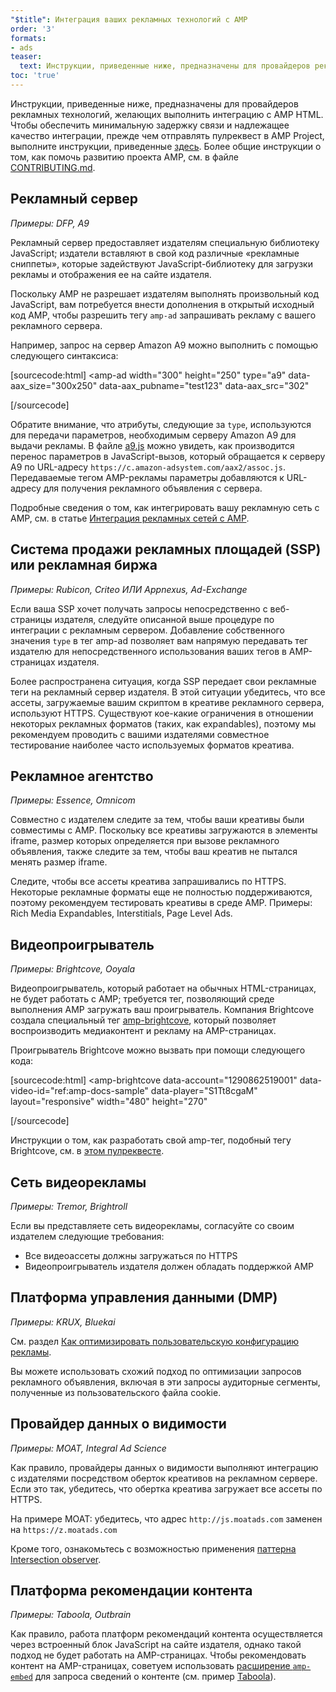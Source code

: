 ```yaml
---
"$title": Интеграция ваших рекламных технологий с AMP
order: '3'
formats:
- ads
teaser:
  text: Инструкции, приведенные ниже, предназначены для провайдеров рекламных технологий, желающих выполнить интеграцию с AMP HTML.
toc: 'true'
---
```


<!--
This file is imported from https://github.com/ampproject/amphtml/blob/master/ads/_integration-guide.md.
Please do not change this file.
If you have found a bug or an issue please
have a look and request a pull request there.
-->

Инструкции, приведенные ниже, предназначены для провайдеров рекламных технологий, желающих выполнить интеграцию с AMP HTML. Чтобы обеспечить минимальную задержку связи и надлежащее качество интеграции, прежде чем отправлять пулреквест в AMP Project, выполните инструкции, приведенные [здесь](https://github.com/ampproject/amphtml/blob/master/ads/../3p/README.md#ads). Более общие инструкции о том, как помочь развитию проекта AMP, см. в файле [CONTRIBUTING.md](https://github.com/ampproject/amphtml/blob/master/ads/../CONTRIBUTING.md).

## Рекламный сервер <a name="ad-server"></a>

*Примеры: DFP, A9*

Рекламный сервер предоставляет издателям специальную библиотеку JavaScript; издатели вставляют в свой код различные «рекламные сниппеты», которые задействуют JavaScript-библиотеку для загрузки рекламы и отображения ее на сайте издателя.

Поскольку AMP не разрешает издателям выполнять произвольный код JavaScript, вам потребуется внести дополнения в открытый исходный код AMP, чтобы разрешить тегу `amp-ad` запрашивать рекламу с вашего рекламного сервера.

Например, запрос на сервер Amazon A9 можно выполнить с помощью следующего синтаксиса:

[sourcecode:html]
<amp-ad
  width="300"
  height="250"
  type="a9"
  data-aax_size="300x250"
  data-aax_pubname="test123"
  data-aax_src="302"
>
</amp-ad>
[/sourcecode]

Обратите внимание, что атрибуты, следующие за `type`, используются для передачи параметров, необходимым серверу Amazon A9 для выдачи рекламы. В файле [a9.js](https://github.com/ampproject/amphtml/blob/master/ads/./a9.js) можно увидеть, как производится перенос параметров в JavaScript-вызов, который обращается к серверу A9 по URL-адресу `https://c.amazon-adsystem.com/aax2/assoc.js`. Передаваемые тегом AMP-рекламы параметры добавляются к URL-адресу для получения рекламного объявления с сервера.

Подробные сведения о том, как интегрировать вашу рекламную сеть с AMP, см. в статье [Интеграция рекламных сетей с AMP](https://github.com/ampproject/amphtml/blob/master/ads/README.md).

## Система продажи рекламных площадей (SSP) или рекламная биржа <a name="supply-side-platform-ssp-or-an-ad-exchange"></a>

*Примеры: Rubicon, Criteo ИЛИ Appnexus, Ad-Exchange*

Если ваша SSP хочет получать запросы непосредственно с веб-страницы издателя, следуйте описанной выше процедуре по интеграции с рекламным сервером. Добавление собственного значения `type` в тег amp-ad позволяет вам напрямую передавать тег издателю для непосредственного использования ваших тегов в AMP-страницах издателя.

Более распространена ситуация, когда SSP передает свои рекламные теги на рекламный сервер издателя. В этой ситуации убедитесь, что все ассеты, загружаемые вашим скриптом в креативе рекламного сервера, используют HTTPS. Существуют кое-какие ограничения в отношении некоторых рекламных форматов (таких, как expandables), поэтому мы рекомендуем проводить с вашими издателями совместное тестирование наиболее часто используемых форматов креатива.

## Рекламное агентство <a name="ad-agency"></a>

*Примеры: Essence, Omnicom*

Совместно с издателем следите за тем, чтобы ваши креативы были совместимы с AMP. Поскольку все креативы загружаются в элементы iframe, размер которых определяется при вызове рекламного объявления, также следите за тем, чтобы ваш креатив не пытался менять размер iframe.

Следите, чтобы все ассеты креатива запрашивались по HTTPS. Некоторые рекламные форматы еще не полностью поддерживаются, поэтому рекомендуем тестировать креативы в среде AMP. Примеры: Rich Media Expandables, Interstitials, Page Level Ads.

## Видеопроигрыватель <a name="video-player"></a>

*Примеры: Brightcove, Ooyala*

Видеопроигрыватель, который работает на обычных HTML-страницах, не будет работать с AMP; требуется тег, позволяющий среде выполнения AMP загружать ваш проигрыватель. Компания Brightcove создала специальный тег [amp-brightcove](https://github.com/ampproject/amphtml/blob/master/extensions/amp-brightcove/amp-brightcove.md), который позволяет воспроизводить медиаконтент и рекламу на AMP-страницах.

Проигрыватель Brightcove можно вызвать при помощи следующего кода:

[sourcecode:html]
<amp-brightcove
  data-account="1290862519001"
  data-video-id="ref:amp-docs-sample"
  data-player="S1Tt8cgaM"
  layout="responsive"
  width="480"
  height="270"
>
</amp-brightcove>
[/sourcecode]

Инструкции о том, как разработать свой amp-тег, подобный тегу Brightcove, см. в [этом пулреквесте](https://github.com/ampproject/amphtml/pull/1052).

## Сеть видеорекламы <a name="video-ad-network"></a>

*Примеры: Tremor, Brightroll*

Если вы представляете сеть видеорекламы, согласуйте со своим издателем следующие требования:

- Все видеоассеты должны загружаться по HTTPS
- Видеопроигрыватель издателя должен обладать поддержкой AMP

## Платформа управления данными (DMP) <a name="data-management-platform-dmp"></a>

*Примеры: KRUX, Bluekai*

См. раздел [Как оптимизировать пользовательскую конфигурацию рекламы](https://amp.dev/documentation/components/amp-ad#enhance-incoming-ad-configuration).

Вы можете использовать схожий подход по оптимизации запросов рекламного объявления, включая в эти запросы аудиторные сегменты, полученные из пользовательского файла cookie.

## Провайдер данных о видимости <a name="viewability-provider"></a>

*Примеры: MOAT, Integral Ad Science*

Как правило, провайдеры данных о видимости выполняют интеграцию с издателями посредством оберток креативов на рекламном сервере. Если это так, убедитесь, что обертка креатива загружает все ассеты по HTTPS.

На примере MOAT: убедитесь, что адрес `http://js.moatads.com` заменен на `https://z.moatads.com`

Кроме того, ознакомьтесь с возможностью применения [паттерна Intersection observer](https://github.com/ampproject/amphtml/blob/master/ads/README.md#ad-viewability).

## Платформа рекомендации контента <a name="content-recommendation-platform"></a>

*Примеры: Taboola, Outbrain*

Как правило, работа платформ рекомендаций контента осуществляется через встроенный блок JavaScript на сайте издателя, однако такой подход не будет работать на AMP-страницах. Чтобы рекомендовать контент на AMP-страницах, советуем использовать [расширение `amp-embed`](https://amp.dev/documentation/components/amp-ad) для запроса сведений о контенте (см. пример [Taboola](https://github.com/ampproject/amphtml/blob/master/ads/taboola.md)).
